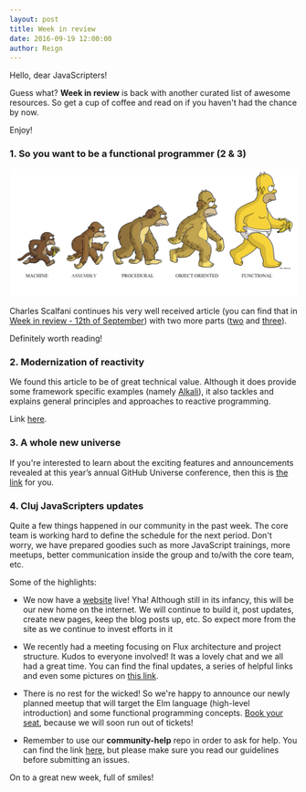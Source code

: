 ```yaml
---
layout: post
title: Week in review
date: 2016-09-19 12:00:00
author: Reign
---
```


Hello, dear JavaScripters!

Guess what? __Week in review__ is back with another curated list of awesome
resources. So get a cup of coffee and read on if you haven't had the chance
by now.

Enjoy!
<!--more-->

### 1. So you want to be a functional programmer (2 & 3)

![Be a functional programmer](/img/2016-09-12-week-in-review-img-one.png)

Charles Scalfani continues his very well received article (you can find that
in [Week in review - 12th of September](http://cluj-javascripters.github.io/2016/09/12/week-in-review.html)) with two more parts ([two](https://medium.com/@cscalfani/so-you-want-to-be-a-functional-programmer-part-2-7005682cec4a#.56v2my2sb) and [three](https://medium.com/@cscalfani/so-you-want-to-be-a-functional-programmer-part-3-1b0fd14eb1a7#.f7wzdl313)).

Definitely worth reading!

### 2. Modernization of reactivity

We found this article to be of great technical value. Although it does
provide some framework specific examples (namely [Alkali](http://kriszyp.github.io/alkali/)),
it also tackles and explains general principles and approaches to reactive programming.

Link [here](https://davidwalsh.name/modernization-reactivity).

### 3. A whole new universe

If you're interested to learn about the exciting features and announcements
revealed at this year’s annual GitHub Universe conference, then
this is [the link](https://github.com/universe-2016) for you.

### 4. Cluj JavaScripters updates

Quite a few things happened in our community in the past week. The core team is working
hard to define the schedule for the next period. Don't worry, we have prepared
goodies such as more JavaScript trainings, more meetups, better communication inside
the group and to/with the core team, etc.

Some of the highlights:

- We now have a [website](http://cluj-javascripters.github.io/) live! Yha! Although still
in its infancy, this will be our new home on the internet. We will continue to build it, post
updates, create new pages, keep the blog posts up, etc. So expect more from the site as we
continue to invest efforts in it

- We recently had a meeting focusing on Flux architecture and project structure. Kudos to
everyone involved! It was a lovely chat and we all had a great time. You can find the final
updates, a series of helpful links and even some pictures on [this link](https://www.meetup.com/Cluj-Javascripters/events/233919029/?comment_table_id=470311732&comment_table_name=event_comment).

- There is no rest for the wicked! So we're happy to announce our newly planned meetup that
will target the Elm language (high-level introduction) and some functional programming concepts. [Book your seat](https://www.meetup.com/Cluj-Javascripters/events/234214960/), because
we will soon run out of tickets!

- Remember to use our __community-help__ repo in order to ask for help. You can find the link [here](https://github.com/cluj-javascripters/community-help),
but please make sure you read our guidelines before submitting an issues.  

On to a great new week, full of smiles!
